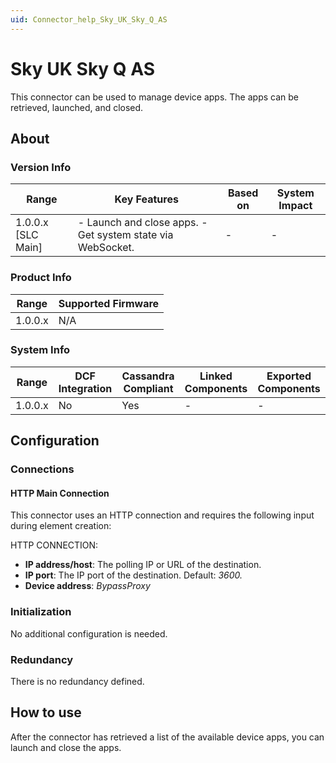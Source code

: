 ```yaml
---
uid: Connector_help_Sky_UK_Sky_Q_AS
---
```


# Sky UK Sky Q AS

This connector can be used to manage device apps. The apps can be retrieved, launched, and closed.

## About

### Version Info

| **Range**            | **Key Features**                                            | **Based on** | **System Impact** |
|----------------------|-------------------------------------------------------------|--------------|-------------------|
| 1.0.0.x \[SLC Main\] | \- Launch and close apps. - Get system state via WebSocket. | \-           | \-                |

### Product Info

| Range     | Supported Firmware     |
|-----------|------------------------|
| 1.0.0.x   | N/A                    |

### System Info

| Range     | DCF Integration     | Cassandra Compliant     | Linked Components     | Exported Components     |
|-----------|---------------------|-------------------------|-----------------------|-------------------------|
| 1.0.0.x   | No                  | Yes                     | \-                    | \-                      |

## Configuration

### Connections

#### HTTP Main Connection

This connector uses an HTTP connection and requires the following input during element creation:

HTTP CONNECTION:

- **IP address/host**: The polling IP or URL of the destination.
- **IP port**: The IP port of the destination. Default: *3600.*
- **Device address**: *BypassProxy*

### Initialization

No additional configuration is needed.

### Redundancy

There is no redundancy defined.

## How to use

After the connector has retrieved a list of the available device apps, you can launch and close the apps.
